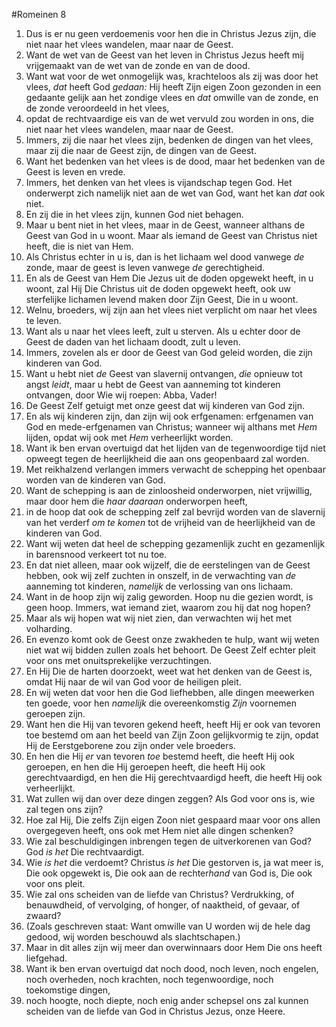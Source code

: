 #Romeinen 8
1. Dus is er nu geen verdoemenis voor hen die in Christus Jezus zijn, die niet naar het vlees wandelen, maar naar de Geest.
2. Want de wet van de Geest van het leven in Christus Jezus heeft mij vrijgemaakt van de wet van de zonde en van de dood.
3. Want wat voor de wet onmogelijk was, krachteloos als zij was door het vlees, *dat* heeft God *gedaan:* Hij heeft Zijn eigen Zoon gezonden in een gedaante gelijk aan het zondige vlees en *dat* omwille van de zonde, en de zonde veroordeeld in het vlees,
4. opdat de rechtvaardige eis van de wet vervuld zou worden in ons, die niet naar het vlees wandelen, maar naar de Geest.
5. Immers, zij die naar het vlees zijn, bedenken de dingen van het vlees, maar zij die naar de Geest zijn, de dingen van de Geest.
6. Want het bedenken van het vlees is de dood, maar het bedenken van de Geest is leven en vrede.
7. Immers, het denken van het vlees is vijandschap tegen God. Het onderwerpt zich namelijk niet aan de wet van God, want het kan *dat* ook niet.
8. En zij die in het vlees zijn, kunnen God niet behagen.
9. Maar u bent niet in het vlees, maar in de Geest, wanneer althans de Geest van God in u woont. Maar als iemand de Geest van Christus niet heeft, die is niet van Hem.
10. Als Christus echter in u is, dan is het lichaam wel dood vanwege *de* zonde, maar de geest is leven vanwege *de* gerechtigheid.
11. En als de Geest van Hem Die Jezus uit de doden opgewekt heeft, in u woont, zal Hij Die Christus uit de doden opgewekt heeft, ook uw sterfelijke lichamen levend maken door Zijn Geest, Die in u woont.
12. Welnu, broeders, wij zijn aan het vlees niet verplicht om naar het vlees te leven.
13. Want als u naar het vlees leeft, zult u sterven. Als u echter door de Geest de daden van het lichaam doodt, zult u leven.
14. Immers, zovelen als er door de Geest van God geleid worden, die zijn kinderen van God.
15. Want u hebt niet *de* Geest van slavernij ontvangen, *die* opnieuw tot angst *leidt*, maar u hebt de Geest van aanneming tot kinderen ontvangen, door Wie wij roepen: Abba, Vader!
16. De Geest Zelf getuigt met onze geest dat wij kinderen van God zijn.
17. En als wij kinderen zijn, dan zijn wij ook erfgenamen: erfgenamen van God en mede-erfgenamen van Christus; wanneer wij althans met *Hem* lijden, opdat wij ook met *Hem* verheerlijkt worden.
18. Want ik ben ervan overtuigd dat het lijden van de tegenwoordige tijd niet opweegt tegen de heerlijkheid die aan ons geopenbaard zal worden.
19. Met reikhalzend verlangen immers verwacht de schepping het openbaar worden van de kinderen van God.
20. Want de schepping is aan de zinloosheid onderworpen, niet vrijwillig, maar door hem die *haar daaraan* onderworpen heeft,
21. in de hoop dat ook de schepping zelf zal bevrijd worden van de slavernij van het verderf *om te komen* tot de vrijheid van de heerlijkheid van de kinderen van God.
22. Want wij weten dat heel de schepping gezamenlijk zucht en gezamenlijk in barensnood verkeert tot nu toe.
23. En dat niet alleen, maar ook wijzelf, die de eerstelingen van de Geest hebben, ook wij zelf zuchten in onszelf, in de verwachting van *de* aanneming tot kinderen, *namelijk* de verlossing van ons lichaam.
24. Want in de hoop zijn wij zalig geworden. Hoop nu die gezien wordt, is geen hoop. Immers, wat iemand ziet, waarom zou hij dat nog hopen?
25. Maar als wij hopen wat wij niet zien, dan verwachten wij het met volharding.
26. En evenzo komt ook de Geest onze zwakheden te hulp, want wij weten niet wat wij bidden zullen zoals het behoort. De Geest Zelf echter pleit voor ons met onuitsprekelijke verzuchtingen.
27. En Hij Die de harten doorzoekt, weet wat het denken van de Geest is, omdat Hij naar de wil van God voor de heiligen pleit.
28. En wij weten dat voor hen die God liefhebben, alle dingen meewerken ten goede, voor hen *namelijk* die overeenkomstig *Zijn* voornemen geroepen zijn.
29. Want hen die Hij van tevoren gekend heeft, heeft Hij er ook van tevoren toe bestemd om aan het beeld van Zijn Zoon gelijkvormig te zijn, opdat Hij de Eerstgeborene zou zijn onder vele broeders.
30. En hen die Hij *er* van tevoren *toe* bestemd heeft, die heeft Hij ook geroepen, en hen die Hij geroepen heeft, die heeft Hij ook gerechtvaardigd, en hen die Hij gerechtvaardigd heeft, die heeft Hij ook verheerlijkt.
31. Wat zullen wij dan over deze dingen zeggen? Als God voor ons is, wie zal tegen ons zijn?
32. Hoe zal Hij, Die zelfs Zijn eigen Zoon niet gespaard maar voor ons allen overgegeven heeft, ons ook met Hem niet alle dingen schenken?
33. Wie zal beschuldigingen inbrengen tegen de uitverkorenen van God? God *is het* Die rechtvaardigt.
34. Wie *is het* die verdoemt? Christus *is het* Die gestorven is, ja wat meer is, Die ook opgewekt is, Die ook aan de rechter*hand* van God is, Die ook voor ons pleit.
35. Wie zal ons scheiden van de liefde van Christus? Verdrukking, of benauwdheid, of vervolging, of honger, of naaktheid, of gevaar, of zwaard?
36. (Zoals geschreven staat: Want omwille van U worden wij de hele dag gedood, wij worden beschouwd als slachtschapen.)
37. Maar in dit alles zijn wij meer dan overwinnaars door Hem Die ons heeft liefgehad.
38. Want ik ben ervan overtuigd dat noch dood, noch leven, noch engelen, noch overheden, noch krachten, noch tegenwoordige, noch toekomstige dingen,
39. noch hoogte, noch diepte, noch enig ander schepsel ons zal kunnen scheiden van de liefde van God in Christus Jezus, onze Heere.
